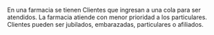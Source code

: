 En una farmacia se tienen Clientes que ingresan a una cola para ser atendidos.
La farmacia atiende con menor prioridad a los particulares.
Clientes pueden ser jubilados, embarazadas, particulares o afiliados.
